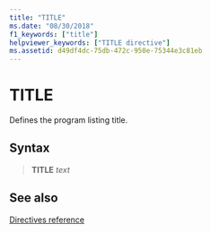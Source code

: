 ```yaml
---
title: "TITLE"
ms.date: "08/30/2018"
f1_keywords: ["title"]
helpviewer_keywords: ["TITLE directive"]
ms.assetid: d49df4dc-75db-472c-950e-75344e3c81eb
---
```

# TITLE

Defines the program listing title.

## Syntax

> **TITLE** *text*

## See also

[Directives reference](directives-reference.md)
